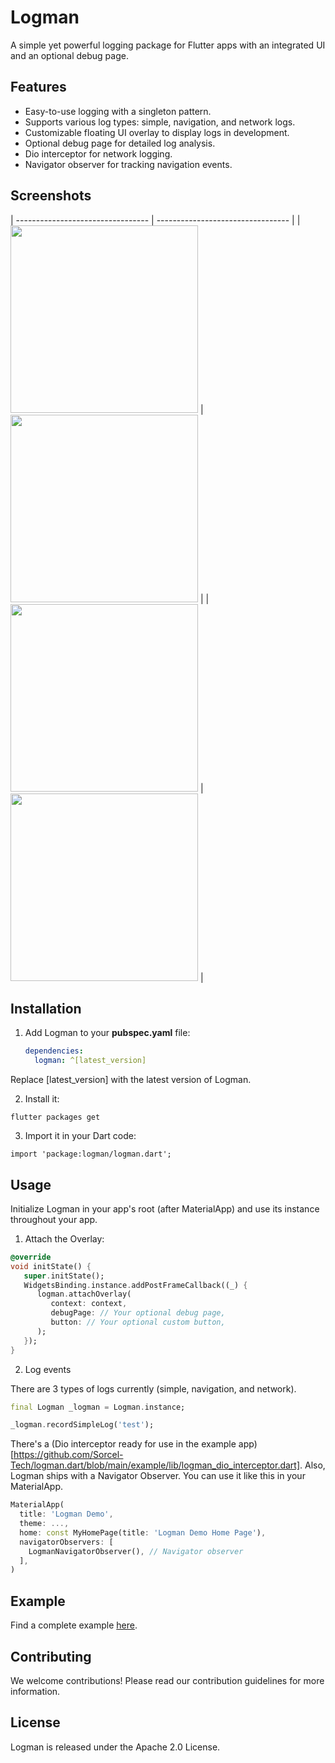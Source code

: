 # Logman

A simple yet powerful logging package for Flutter apps with an integrated UI and an optional debug page.

## Features

- Easy-to-use logging with a singleton pattern.
- Supports various log types: simple, navigation, and network logs.
- Customizable floating UI overlay to display logs in development.
- Optional debug page for detailed log analysis.
- Dio interceptor for network logging.
- Navigator observer for tracking navigation events.


## Screenshots


| --------------------------------- | --------------------------------- |
| <img src="docs/screenshots/1.png" width="300">  | <img src="docs/screenshots/2.png" width="300">  |
| <img src="docs/screenshots/3.png" width="300">  | <img src="docs/screenshots/4.png" width="300">  |


## Installation

1. Add Logman to your **pubspec.yaml** file:

   ```yaml
   dependencies:
     logman: ^[latest_version]
   ```
Replace [latest_version] with the latest version of Logman.

2. Install it:

```
flutter packages get
```

3. Import it in your Dart code:

```
import 'package:logman/logman.dart';
```
## Usage
Initialize Logman in your app's root (after MaterialApp) and use its instance throughout your app.

1. Attach the Overlay:
    
```dart
@override
void initState() {
   super.initState();
   WidgetsBinding.instance.addPostFrameCallback((_) {
      logman.attachOverlay(
         context: context,
         debugPage: // Your optional debug page,
         button: // Your optional custom button,
      );
   });
}
```

2. Log events

There are 3 types of logs currently (simple, navigation, and network).

```dart
final Logman _logman = Logman.instance;

_logman.recordSimpleLog('test');
```

There's a (Dio interceptor ready for use in the example app) [https://github.com/Sorcel-Tech/logman.dart/blob/main/example/lib/logman_dio_interceptor.dart].
Also, Logman ships with a Navigator Observer. You can use it like this in your MaterialApp.

```dart
MaterialApp(
  title: 'Logman Demo',
  theme: ...,
  home: const MyHomePage(title: 'Logman Demo Home Page'),
  navigatorObservers: [
    LogmanNavigatorObserver(), // Navigator observer
  ],
)
```

## Example
Find a complete example [here](https://github.com/Sorcel-Tech/logman.dart/blob/main/example/lib/main.dart). 

## Contributing
We welcome contributions! Please read our contribution guidelines for more information.

## License
Logman is released under the Apache 2.0 License.
